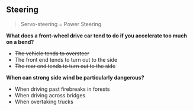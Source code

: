 ## Steering

> Servo-steering = Power Steering

**What does a front-wheel drive car tend to do if you accelerate too much on a bend?**
- ~~The vehicle tends to oversteer~~
- The front end tends to turn out to the side
- ~~The rear end tends to turn out to the side~~

**When can strong side wind be particularly dangerous?**
- When driving past firebreaks in forests
- When driving across bridges
- When overtaking trucks